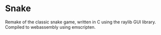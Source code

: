 # Snake

Remake of the classic snake game, written in C using the raylib GUI library.
Compiled to webassembly using emscripten.
